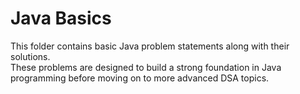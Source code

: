 # Java Basics

This folder contains basic Java problem statements along with their solutions.  
These problems are designed to build a strong foundation in Java programming before moving on to more advanced DSA topics.
